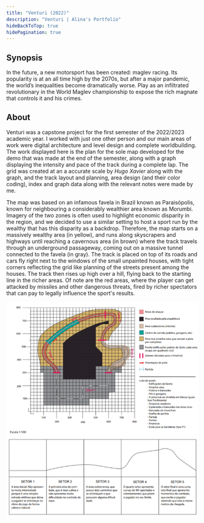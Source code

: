 ```yaml
---
title: "Venturi (2022)"
description: "Venturi | Alina's Portfolio"
hideBackToTop: true
hidePagination: true
---
```


## Synopsis
In the future, a new motorsport has been created: maglev racing. Its popularity is at an all time high by the 2070s, but after a major pandemic, the world’s inequalities become dramatically worse. Play as an infiltrated revolutionary in the World Maglev championship to expose the rich magnate that controls it and his crimes.

## About
Venturi was a capstone project for the first semester of the 2022/2023 academic year. I worked with just one other person and our main areas of work were digital architecture and level design and complete worldbuilding. The work displayed here is the plan for the sole map developed for the demo that was made at the end of the semester, along with a graph displaying the intensity and pace of the track during a complete lap. The grid was created at an a accurate scale by *Hugo Xavier* along with the graph, and the track layout and planning, area design (and their color coding), index and graph data along with the relevant notes were made by me.    

The map was based on an infamous favela in Brazil known as Paraisópolis, known for neighbouring a considerably wealthier area known as Morumbi. Imagery of the two zones is often used to highlight economic disparity in the region, and we decided to use a similar setting to host a sport run by the wealthy that has this disparity as a backdrop. Therefore, the map starts on a massively wealthy area (in yellow), and runs along skyscrapers and highways until reaching a cavernous area (in brown) where the track travels through an underground passageway, coming out on a massive tunnel connected to the favela (in gray). The track is placed on top of its roads and cars fly right next to the windows of the small unpainted houses, with tight corners reflecting the grid like planning of the streets present among the houses. The track then rises up high over a hill, flying back to the starting line in the richer areas. Of note are the red areas, where the player can get attacked by missiles and other dangerous threats, fired by richer spectators that can pay to legally influence the sport's results.



![map](map.png)
![intensity](intensity.png)